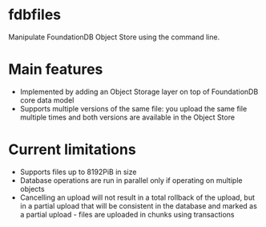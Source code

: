# fdbfiles
Manipulate FoundationDB Object Store using the command line.

# Main features
- Implemented by adding an Object Storage layer on top of FoundationDB core data model
- Supports multiple versions of the same file: you upload the same file multiple times and both versions are available in the Object Store

# Current limitations
- Supports files up to 8192PiB in size
- Database operations are run in parallel only if operating on multiple objects
- Cancelling an upload will not result in a total rollback of the upload, but in a partial upload that will be consistent in the database and marked as a partial upload - files are uploaded in chunks using transactions
